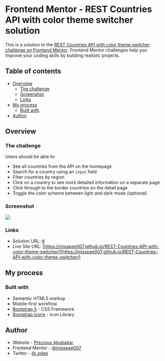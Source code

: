 # Frontend Mentor - REST Countries API with color theme switcher solution

This is a solution to the [REST Countries API with color theme switcher challenge on Frontend Mentor](https://www.frontendmentor.io/challenges/rest-countries-api-with-color-theme-switcher-5cacc469fec04111f7b848ca). Frontend Mentor challenges help you improve your coding skills by building realistic projects. 

## Table of contents

- [Overview](#overview)
  - [The challenge](#the-challenge)
  - [Screenshot](#screenshot)
  - [Links](#links)
- [My process](#my-process)
  - [Built with](#built-with)
- [Author](#author)

## Overview

### The challenge

Users should be able to:

- See all countries from the API on the homepage
- Search for a country using an `input` field
- Filter countries by region
- Click on a country to see more detailed information on a separate page
- Click through to the border countries on the detail page
- Toggle the color scheme between light and dark mode *(optional)*

### Screenshot

![](./screenshot.jpg)


### Links

- Solution URL: [#]()
- Live Site URL: [https://misspee007.github.io/REST-Countries-API-with-color-theme-switcher/](https://misspee007.github.io/REST-Countries-API-with-color-theme-switcher/)

## My process

### Built with

- Semantic HTML5 markup
- Mobile-first workflow
- [Bootstrap 5](https://getbootstrap.com/) - CSS Framework
- [Bootstrap Icons](https://icons.getbootstrap.com/) - Icon Library


## Author

- Website - [Precious Abubakar](https://misspee007.github.io/portfolio_)
- Frontend Mentor - [@misspee007](https://www.frontendmentor.io/profile/misspee007)
- Twitter - [@_pdan](https://www.twitter.com/_pdan)
